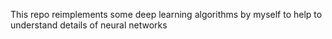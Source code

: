 This repo reimplements some deep learning algorithms by myself to help to understand details of neural networks

